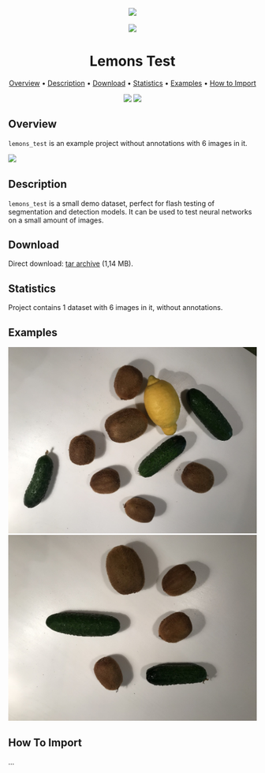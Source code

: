 <div align="center" markdown> 

<img src="https://i.imgur.com/UdBujFN.png" width="250" /> <br>

<img src="https://i.imgur.com/46jWAnc.jpg" /> 

# Lemons Test  

<p align="center">

  <a href="#overview">Overview</a> •
  <a href="#description">Description</a> •
  <a href="#download">Download</a> •
  <a href="#statistics">Statistics</a> •
  <a href="#examples">Examples</a> •
  <a href="#how-to-import">How to Import</a> 
</p>

[![](https://img.shields.io/badge/slack-chat-green.svg?logo=slack)](https://supervise.ly/slack)
[![](https://img.shields.io/github/v/release/supervisely-ecosystem/lemons-test)](https://github.com/supervisely-ecosystem/lemons-test)

</div>


## Overview 

 `lemons_test` is an example project  without annotations with 6 images in it. 

![](https://i.imgur.com/xso40lp.jpg)

## Description 

`lemons_test` is a small demo dataset, perfect for flash testing of segmentation and detection models. It can be used to test neural networks on a small amount of images.

## Download

Direct download: [tar archive](https://cloud.enterprise.deepsystems.io/s/P9AlIyasKXshiZD/download) (1,14 MB).

## Statistics

Project contains 1 dataset with 6 images in it, without annotations. 

## Examples

![](./project/ds1/img/IMG_0315.jpeg) ![](./project/ds1/img/IMG_0813.jpeg) 

## How To Import

...
